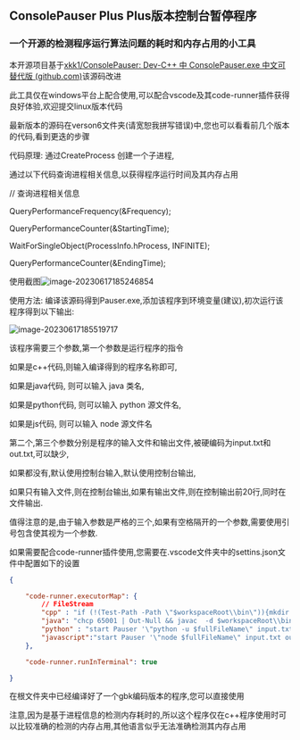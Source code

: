 ## ConsolePauser Plus Plus版本控制台暂停程序

### 一个开源的检测程序运行算法问题的耗时和内存占用的小工具

本开源项目基于[xkk1/ConsolePauser: Dev-C++ 中 ConsolePauser.exe 中文可替代版 (github.com)](https://github.com/xkk1/ConsolePauser)该源码改进

此工具仅在windows平台上配合使用,可以配合vscode及其code-runner插件获得良好体验,欢迎提交linux版本代码

最新版本的源码在verson6文件夹(请宽恕我拼写错误)中,您也可以看看前几个版本的代码,看到更迭的步骤

代码原理: 通过CreateProcess 创建一个子进程,

通过以下代码查询进程相关信息,以获得程序运行时间及其内存占用

  // 查询进程相关信息

  QueryPerformanceFrequency(&Frequency);

  QueryPerformanceCounter(&StartingTime);

  WaitForSingleObject(ProcessInfo.hProcess, INFINITE);

  QueryPerformanceCounter(&EndingTime);



使用截图![image-20230617185246854](https://s1.vika.cn/space/2023/06/17/64caf22a5d4a4519a1faa3b902ce964a)

使用方法: 编译该源码得到Pauser.exe,添加该程序到环境变量(建议),初次运行该程序得到以下输出:

![image-20230617185519717](https://s1.vika.cn/space/2023/06/17/5a28c57be60a4687af8582926983d25c)

该程序需要三个参数,第一个参数是运行程序的指令  

如果是c++代码,则输入编译得到的程序名称即可,

如果是java代码, 则可以输入 java 类名,

如果是python代码, 则可以输入 python 源文件名,

如果是js代码, 则可以输入 node 源文件名



第二个,第三个参数分别是程序的输入文件和输出文件,被硬编码为input.txt和out.txt,可以缺少,

如果都没有,默认使用控制台输入,默认使用控制台输出,

如果只有输入文件,则在控制台输出,如果有输出文件,则在控制输出前20行,同时在文件输出.

值得注意的是,由于输入参数是严格的三个,如果有空格隔开的一个参数,需要使用引号包含使其视为一个参数.

如果需要配合code-runner插件使用,您需要在.vscode文件夹中的settins.json文件中配置如下的设置

```json
{

    "code-runner.executorMap": {
        // FileStream
        "cpp" : "if (!(Test-Path -Path \"$workspaceRoot\\bin\")){mkdir \"$workspaceRoot\\bin\" | Out-Null} && g++ -Wall -std=c++11 -fexec-charset=GBK -lshow -o $workspaceRoot\\bin\\$fileNameWithoutExt.exe $fullFileName && start Pauser '\"$workspaceRoot\\bin\\$fileNameWithoutExt.exe\" input.txt  out.txt ' ",
        "java": "chcp 65001 | Out-Null && javac  -d $workspaceRoot\\bin -encoding UTF-8 $fullFileName && start Pauser '\"java -classpath $workspaceRoot\\bin $fileNameWithoutExt \" input.txt out.txt  '",
        "python" : "start Pauser '\"python -u $fullFileName\" input.txt out.txt'",
        "javascript":"start Pauser '\"node $fullFileName\" input.txt out.txt' "
    },

    "code-runner.runInTerminal": true

}
```

在根文件夹中已经编译好了一个gbk编码版本的程序,您可以直接使用

注意,因为是基于进程信息的检测内存耗时的,所以这个程序仅在c++程序使用时可以比较准确的检测的内存占用,其他语言似乎无法准确检测其内存占用
